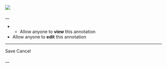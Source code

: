 ![](https://bat.bing.com/action/0?ti=56018282&Ver=2&mid=6cf61540-7366-4e26-8292-1999fa75edcc&sid=201ffde0635411ee902411d77b750559&vid=20202bf0635411ee9ac03f2e618b0b9f&vids=0&msclkid=N&pi=0&lg=en-US&sw=800&sh=600&sc=24&nwd=1&tl=Shortform%20%7C%20Book&p=https%3A%2F%2Fwww.shortform.com%2Fapp%2Fbook%2Fa-random-walk-down-wall-street%2Fchapter-3&r=&lt=430&evt=pageLoad&sv=1&rn=937389)

__

  *   * Allow anyone to **view** this annotation
  * Allow anyone to **edit** this annotation



* * *

Save Cancel

__



